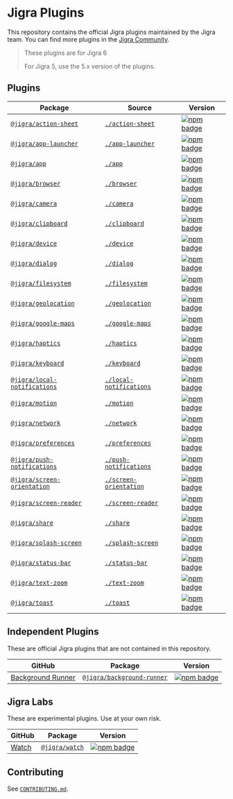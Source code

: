 # Jigra Plugins

This repository contains the official Jigra plugins maintained by the Jigra team. You can find more plugins in the [Jigra Community](https://github.com/jigra-community/).

> These plugins are for Jigra 6
>
> For Jigra 5, use the 5.x version of the plugins.

## Plugins

| Package | Source | Version |
| --- | --- | --- |
| [`@jigra/action-sheet`](https://jigrajs.web.app/docs/apis/action-sheet) | [`./action-sheet`](./action-sheet) | [![npm badge](https://img.shields.io/npm/v/@jigra/action-sheet?style=flat-square)](https://www.npmjs.com/package/@jigra/action-sheet)
| [`@jigra/app-launcher`](https://jigrajs.web.app/docs/apis/app-launcher) | [`./app-launcher`](./app-launcher) | [![npm badge](https://img.shields.io/npm/v/@jigra/app-launcher?style=flat-square)](https://www.npmjs.com/package/@jigra/app-launcher)
| [`@jigra/app`](https://jigrajs.web.app/docs/apis/app) | [`./app`](./app) | [![npm badge](https://img.shields.io/npm/v/@jigra/app?style=flat-square)](https://www.npmjs.com/package/@jigra/app)
| [`@jigra/browser`](https://jigrajs.web.app/docs/apis/browser) | [`./browser`](./browser) | [![npm badge](https://img.shields.io/npm/v/@jigra/browser?style=flat-square)](https://www.npmjs.com/package/@jigra/browser)
| [`@jigra/camera`](https://jigrajs.web.app/docs/apis/camera) | [`./camera`](./camera) | [![npm badge](https://img.shields.io/npm/v/@jigra/camera?style=flat-square)](https://www.npmjs.com/package/@jigra/camera)
| [`@jigra/clipboard`](https://jigrajs.web.app/docs/apis/clipboard) | [`./clipboard`](./clipboard) | [![npm badge](https://img.shields.io/npm/v/@jigra/clipboard?style=flat-square)](https://www.npmjs.com/package/@jigra/clipboard)
| [`@jigra/device`](https://jigrajs.web.app/docs/apis/device) | [`./device`](./device) | [![npm badge](https://img.shields.io/npm/v/@jigra/device?style=flat-square)](https://www.npmjs.com/package/@jigra/device)
| [`@jigra/dialog`](https://jigrajs.web.app/docs/apis/dialog) | [`./dialog`](./dialog) | [![npm badge](https://img.shields.io/npm/v/@jigra/dialog?style=flat-square)](https://www.npmjs.com/package/@jigra/dialog)
| [`@jigra/filesystem`](https://jigrajs.web.app/docs/apis/filesystem) | [`./filesystem`](./filesystem) | [![npm badge](https://img.shields.io/npm/v/@jigra/filesystem?style=flat-square)](https://www.npmjs.com/package/@jigra/filesystem)
| [`@jigra/geolocation`](https://jigrajs.web.app/docs/apis/geolocation) | [`./geolocation`](./geolocation) | [![npm badge](https://img.shields.io/npm/v/@jigra/geolocation?style=flat-square)](https://www.npmjs.com/package/@jigra/geolocation)
| [`@jigra/google-maps`](https://jigrajs.web.app/docs/apis/google-maps) | [`./google-maps`](./google-maps) | [![npm badge](https://img.shields.io/npm/v/@jigra/google-maps?style=flat-square)](https://www.npmjs.com/package/@jigra/google-maps)
| [`@jigra/haptics`](https://jigrajs.web.app/docs/apis/haptics) | [`./haptics`](./haptics) | [![npm badge](https://img.shields.io/npm/v/@jigra/haptics?style=flat-square)](https://www.npmjs.com/package/@jigra/haptics)
| [`@jigra/keyboard`](https://jigrajs.web.app/docs/apis/keyboard) | [`./keyboard`](./keyboard) | [![npm badge](https://img.shields.io/npm/v/@jigra/keyboard?style=flat-square)](https://www.npmjs.com/package/@jigra/keyboard)
| [`@jigra/local-notifications`](https://jigrajs.web.app/docs/apis/local-notifications) | [`./local-notifications`](./local-notifications) | [![npm badge](https://img.shields.io/npm/v/@jigra/local-notifications?style=flat-square)](https://www.npmjs.com/package/@jigra/local-notifications)
| [`@jigra/motion`](https://jigrajs.web.app/docs/apis/motion) | [`./motion`](./motion) | [![npm badge](https://img.shields.io/npm/v/@jigra/motion?style=flat-square)](https://www.npmjs.com/package/@jigra/motion)
| [`@jigra/network`](https://jigrajs.web.app/docs/apis/network) | [`./network`](./network) | [![npm badge](https://img.shields.io/npm/v/@jigra/network?style=flat-square)](https://www.npmjs.com/package/@jigra/network)
| [`@jigra/preferences`](https://jigrajs.web.app/docs/apis/preferences) | [`./preferences`](./preferences) | [![npm badge](https://img.shields.io/npm/v/@jigra/preferences?style=flat-square)](https://www.npmjs.com/package/@jigra/preferences)
| [`@jigra/push-notifications`](https://jigrajs.web.app/docs/apis/push-notifications) | [`./push-notifications`](./push-notifications) | [![npm badge](https://img.shields.io/npm/v/@jigra/push-notifications?style=flat-square)](https://www.npmjs.com/package/@jigra/push-notifications)
| [`@jigra/screen-orientation`](https://jigrajs.web.app/docs/apis/screen-orientation) | [`./screen-orientation`](./screen-orientation) | [![npm badge](https://img.shields.io/npm/v/@jigra/screen-orientation?style=flat-square)](https://www.npmjs.com/package/@jigra/screen-orientation)
| [`@jigra/screen-reader`](https://jigrajs.web.app/docs/apis/screen-reader) | [`./screen-reader`](./screen-reader) | [![npm badge](https://img.shields.io/npm/v/@jigra/screen-reader?style=flat-square)](https://www.npmjs.com/package/@jigra/screen-reader)
| [`@jigra/share`](https://jigrajs.web.app/docs/apis/share) | [`./share`](./share) | [![npm badge](https://img.shields.io/npm/v/@jigra/share?style=flat-square)](https://www.npmjs.com/package/@jigra/share)
| [`@jigra/splash-screen`](https://jigrajs.web.app/docs/apis/splash-screen) | [`./splash-screen`](./splash-screen) | [![npm badge](https://img.shields.io/npm/v/@jigra/splash-screen?style=flat-square)](https://www.npmjs.com/package/@jigra/splash-screen)
| [`@jigra/status-bar`](https://jigrajs.web.app/docs/apis/status-bar) | [`./status-bar`](./status-bar) | [![npm badge](https://img.shields.io/npm/v/@jigra/status-bar?style=flat-square)](https://www.npmjs.com/package/@jigra/status-bar)
| [`@jigra/text-zoom`](https://jigrajs.web.app/docs/apis/text-zoom) | [`./text-zoom`](./text-zoom) | [![npm badge](https://img.shields.io/npm/v/@jigra/text-zoom?style=flat-square)](https://www.npmjs.com/package/@jigra/text-zoom)
| [`@jigra/toast`](https://jigrajs.web.app/docs/apis/toast) | [`./toast`](./toast) | [![npm badge](https://img.shields.io/npm/v/@jigra/toast?style=flat-square)](https://www.npmjs.com/package/@jigra/toast)

## Independent Plugins

These are official Jigra plugins that are not contained in this repository.

| GitHub | Package | Version |
| --- | --- | --- |
| [Background Runner](https://github.com/familyjs/jigra-background-runner) | [`@jigra/background-runner`](https://jigrajs.web.app/docs/apis/background-runner) | [![npm badge](https://img.shields.io/npm/v/@jigra/background-runner?style=flat-square)](https://www.npmjs.com/package/@jigra/background-runner) |

## Jigra Labs

These are experimental plugins. Use at your own risk.

| GitHub | Package | Version |
| --- | --- | --- |
| [Watch](https://github.com/familyjs/JigraWatch) | [`@jigra/watch`](https://jigrajs.web.app/docs/apis/watch) | [![npm badge](https://img.shields.io/npm/v/@jigra/watch?style=flat-square)](https://www.npmjs.com/package/@jigra/watch) |

## Contributing

See [`CONTRIBUTING.md`](./CONTRIBUTING.md).
